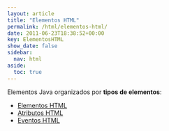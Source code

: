 ```yaml
---
layout: article
title: "Elementos HTML"
permalink: /html/elementos-html/
date: 2011-06-23T18:38:52+00:00
key: ElementosHTML
show_date: false
sidebar:
  nav: html
aside:
  toc: true
---
```


Elementos Java organizados por **tipos de elementos**: 

<ul>
  <li><a href="/html/tag/elemento-html/">Elementos HTML</a></li>
  <li><a href="/html/tag/atributo-html/">Atributos HTML</a></li>
  <li><a href="/html/tag/evento-html/">Eventos HTML</a></li>
</ul>